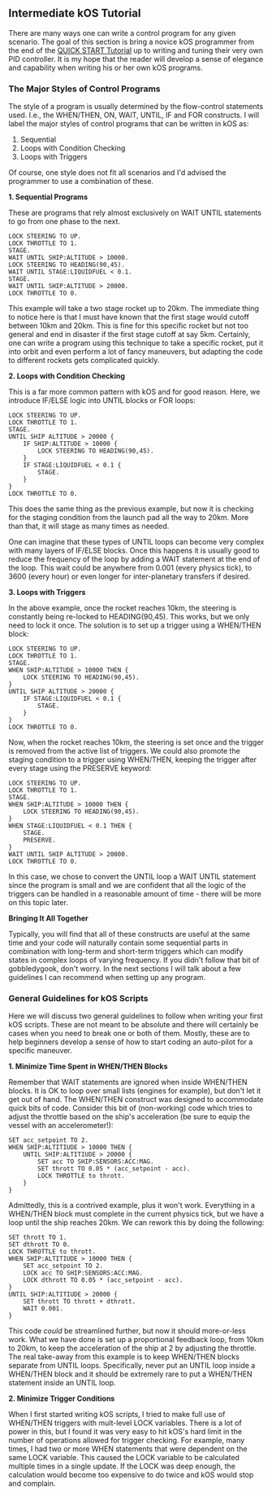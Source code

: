 ## Intermediate kOS Tutorial

There are many ways one can write a control program for any given scenario. The goal of this section is bring a novice kOS programmer from the end of the [QUICK START Tutorial](summary_topics/gettingstarted/index.html) up to writing and tuning their very own PID controller. It is my hope that the reader will develop a sense of elegance and capability when writing his or her own kOS programs.

### The Major Styles of Control Programs

The style of a program is usually determined by the flow-control statements used. I.e., the WHEN/THEN, ON, WAIT, UNTIL, IF and FOR constructs. I will label the major styles of control programs that can be written in kOS as:

1. Sequential
2. Loops with Condition Checking
3. Loops with Triggers

Of course, one style does not fit all scenarios and I'd advised the programmer to use a combination of these.

__1. Sequential Programs__

These are programs that rely almost exclusively on WAIT UNTIL statements to go from one phase to the next.

    LOCK STEERING TO UP.
    LOCK THROTTLE TO 1.
    STAGE.
    WAIT UNTIL SHIP:ALTITUDE > 10000.
    LOCK STEERING TO HEADING(90,45).
    WAIT UNTIL STAGE:LIQUIDFUEL < 0.1.
    STAGE.
    WAIT UNTIL SHIP:ALTITUDE > 20000.
    LOCK THROTTLE TO 0.

This example will take a two stage rocket up to 20km. The immediate thing to notice here is that I must have known that the first stage would cutoff between 10km and 20km. This is fine for this specific rocket but not too general and end in disaster if the first stage cutoff at say 5km. Certainly, one can write a program using this technique to take a specific rocket, put it into orbit and even perform a lot of fancy maneuvers, but adapting the code to different rockets gets complicated quickly.

__2. Loops with Condition Checking__

This is a far more common pattern with kOS and for good reason. Here, we introduce IF/ELSE logic into UNTIL blocks or FOR loops:

    LOCK STEERING TO UP.
    LOCK THROTTLE TO 1.
    STAGE.
    UNTIL SHIP ALTITUDE > 20000 {
        IF SHIP:ALTITUDE > 10000 {
            LOCK STEERING TO HEADING(90,45).
        }
        IF STAGE:LIQUIDFUEL < 0.1 {
            STAGE.
        }
    }
    LOCK THROTTLE TO 0.

This does the same thing as the previous example, but now it is checking for the staging condition from the launch pad all the way to 20km. More than that, it will stage as many times as needed.

One can imagine that these types of UNTIL loops can become very complex with many layers of IF/ELSE blocks. Once this happens it is usually good to reduce the frequency of the loop by adding a WAIT statement at the end of the loop. This wait could be anywhere from 0.001 (every physics tick), to 3600 (every hour) or even longer for inter-planetary transfers if desired.

__3. Loops with Triggers__

In the above example, once the rocket reaches 10km, the steering is constantly being re-locked to HEADING(90,45). This works, but we only need to lock it once. The solution is to set up a trigger using a WHEN/THEN block:

    LOCK STEERING TO UP.
    LOCK THROTTLE TO 1.
    STAGE.
    WHEN SHIP:ALTITUDE > 10000 THEN {
        LOCK STEERING TO HEADING(90,45).
    }
    UNTIL SHIP ALTITUDE > 20000 {
        IF STAGE:LIQUIDFUEL < 0.1 {
            STAGE.
        }
    }
    LOCK THROTTLE TO 0.

Now, when the rocket reaches 10km, the steering is set once and the trigger is removed from the active list of triggers. We could also promote the staging condition to a trigger using WHEN/THEN, keeping the trigger after every stage using the PRESERVE keyword:

    LOCK STEERING TO UP.
    LOCK THROTTLE TO 1.
    STAGE.
    WHEN SHIP:ALTITUDE > 10000 THEN {
        LOCK STEERING TO HEADING(90,45).
    }
    WHEN STAGE:LIQUIDFUEL < 0.1 THEN {
        STAGE.
        PRESERVE.
    }
    WAIT UNTIL SHIP ALTITUDE > 20000.
    LOCK THROTTLE TO 0.

In this case, we chose to convert the UNTIL loop a WAIT UNTIL statement since the program is small and we are confident that all the logic of the triggers can be handled in a reasonable amount of time - there will be more on this topic later.

__Bringing It All Together__

Typically, you will find that all of these constructs are useful at the same time and your code will naturally contain some sequential parts in combination with long-term and short-term triggers which can modify states in complex loops of varying frequency. If you didn't follow that bit of gobbledygook, don't worry. In the next sections I will talk about a few guidelines I can recommend when setting up any program.

### General Guidelines for kOS Scripts

Here we will discuss two general guidelines to follow when writing your first kOS scripts. These are not meant to be absolute and there will certainly be cases when you need to break one or both of them. Mostly, these are to help beginners develop a sense of how to start coding an auto-pilot for a specific maneuver.

__1. Minimize Time Spent in WHEN/THEN Blocks__

Remember that WAIT statements are ignored when inside WHEN/THEN blocks. It is OK to loop over small lists (engines for example), but don't let it get out of hand. The WHEN/THEN construct was designed to accommodate quick bits of code. Consider this bit of (non-working) code which tries to adjust the throttle based on the ship's acceleration (be sure to equip the vessel with an accelerometer!):

    SET acc_setpoint TO 2.
    WHEN SHIP:ALTITIUDE > 10000 THEN {
        UNTIL SHIP:ALTITIUDE > 20000 {
            SET acc TO SHIP:SENSORS:ACC:MAG.
            SET thrott TO 0.05 * (acc_setpoint - acc).
            LOCK THROTTLE to thrott.
        }
    }

Admittedly, this is a contrived example, plus it won't work. Everything in a WHEN/THEN block must complete in the current physics tick, but we have a loop until the ship reaches 20km. We can rework this by doing the following:

    SET thrott TO 1.
    SET dthrott TO 0.
    LOCK THROTTLE to thrott.
    WHEN SHIP:ALTITIUDE > 10000 THEN {
        SET acc_setpoint TO 2.
        LOCK acc TO SHIP:SENSORS:ACC:MAG.
        LOCK dthrott TO 0.05 * (acc_setpoint - acc).
    }
    UNTIL SHIP:ALTITIUDE > 20000 {
        SET thrott TO thrott + dthrott.
        WAIT 0.001.
    }

This code *could* be streamlined further, but now it should more-or-less work. What we have done is set up a proportional feedback loop, from 10km to 20km, to keep the acceleration of the ship at 2 by adjusting the throttle. The real take-away from this example is to keep WHEN/THEN blocks separate from UNTIL loops. Specifically, never put an UNTIL loop inside a WHEN/THEN block and it should be extremely rare to put a WHEN/THEN statement inside an UNTIL loop.

__2. Minimize Trigger Conditions__

When I first started writing kOS scripts, I tried to make full use of WHEN/THEN triggers with mult-level LOCK variables. There is a lot of power in this, but I found it was very easy to hit kOS's hard limit in the number of operations allowed for trigger checking. For example, many times, I had two or more WHEN statements that were dependent on the same LOCK variable. This caused the LOCK variable to be calculated multiple times in a single update. If the LOCK was deep enough, the calculation would become too expensive to do twice and kOS would stop and complain.
